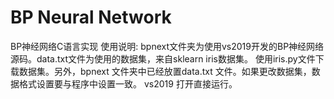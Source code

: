 # BP Neural Network
 BP神经网络C语言实现
使用说明:
bpnext文件夹为使用vs2019开发的BP神经网络源码。data.txt文件为使用的数据集，来自sklearn iris数据集。
使用iris.py文件下载数据集。另外，bpnext 文件夹中已经放置data.txt 文件。如果更改数据集，数据格式设置要与程序中设置一致。
vs2019 打开直接运行。

